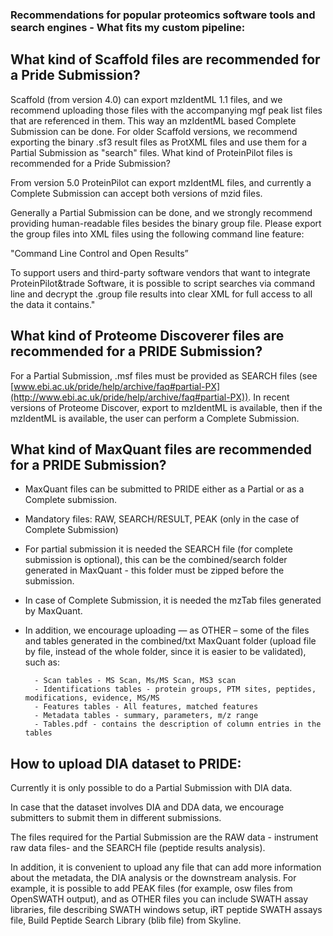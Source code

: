 ### Recommendations for popular proteomics software tools and search engines - What fits my custom pipeline:

## What kind of Scaffold files are recommended for a Pride Submission?

Scaffold (from version 4.0) can export mzIdentML 1.1 files, and we recommend uploading those files with the accompanying mgf peak list files that are referenced in them. This way an mzIdentML based Complete Submission can be done. 
For older Scaffold versions, we recommend exporting the binary .sf3 result files as ProtXML files and use them for a Partial Submission as "search" files. 
What kind of ProteinPilot files is recommended for a Pride Submission?

From version 5.0 ProteinPilot can export mzIdentML files, and currently a Complete Submission can accept both versions of mzid files. 

Generally a Partial Submission can be done, and we strongly recommend providing human-readable files besides the binary group file. Please export the group files into XML files using the following command line feature:

"Command Line Control and Open Results”

To support users and third-party software vendors that want to integrate ProteinPilot&trade Software, it is possible to script searches via command line and decrypt the .group file results into clear XML for full access to all the data it contains."

## What kind of Proteome Discoverer files are recommended for a PRIDE Submission?

For a Partial Submission, .msf files must be provided as SEARCH files (see [www.ebi.ac.uk/pride/help/archive/faq#partial-PX](http://www.ebi.ac.uk/pride/help/archive/faq#partial-PX)). In recent versions of Proteome Discover, export to mzIdentML is available, then if the mzIdentML is available, the user can perform a Complete Submission. 

## What kind of MaxQuant files are recommended for a PRIDE Submission?

- MaxQuant files can be submitted to PRIDE either as a Partial or as a Complete submission.
- Mandatory files: RAW, SEARCH/RESULT, PEAK (only in the case of Complete Submission)
- For partial submission it is needed the SEARCH file (for complete submission is optional), this can be the combined/search folder generated in MaxQuant - this folder must be zipped before the submission. 
- In case of Complete Submission, it is needed the mzTab files generated by MaxQuant.
- In addition, we encourage uploading — as OTHER – some of the files and tables generated in the combined/txt MaxQuant folder (upload file by file, instead of the whole folder, since it is easier to be validated), such as:
        
        - Scan tables - MS Scan, Ms/MS Scan, MS3 scan
        - Identifications tables - protein groups, PTM sites, peptides, modifications, evidence, MS/MS
        - Features tables - All features, matched features
        - Metadata tables - summary, parameters, m/z range
        - Tables.pdf - contains the description of column entries in the tables
 
## How to upload DIA dataset to PRIDE:
 
Currently it is only possible to do a Partial Submission with DIA data.

In case that the dataset involves DIA and DDA data, we encourage submitters to submit them in different submissions.

The files required for the Partial Submission are the RAW data - instrument raw data files- and the SEARCH file (peptide results analysis).

In addition, it is convenient to upload any file that can add more information about the metadata, the DIA analysis or the downstream analysis. For example, it is possible to add PEAK files (for example, osw files from OpenSWATH output), and as OTHER files you can include SWATH assay libraries, file describing SWATH windows setup, iRT peptide SWATH assays file, Build Peptide Search Library (blib file) from Skyline.
